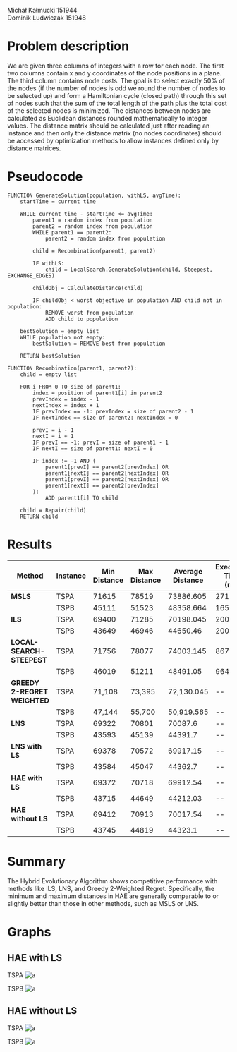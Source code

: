 Michał Kałmucki 151944 \
Dominik Ludwiczak 151948

# Problem description

We are given three columns of integers with a row for each node. The first two columns contain x
and y coordinates of the node positions in a plane. The third column contains node costs. The goal is
to select exactly 50% of the nodes (if the number of nodes is odd we round the number of nodes to
be selected up) and form a Hamiltonian cycle (closed path) through this set of nodes such that the
sum of the total length of the path plus the total cost of the selected nodes is minimized.
The distances between nodes are calculated as Euclidean distances rounded mathematically to
integer values. The distance matrix should be calculated just after reading an instance and then only
the distance matrix (no nodes coordinates) should be accessed by optimization methods to allow
instances defined only by distance matrices.

# Pseudocode

```
FUNCTION GenerateSolution(population, withLS, avgTime):
    startTime = current time

    WHILE current time - startTime <= avgTime:
        parent1 = random index from population
        parent2 = random index from population
        WHILE parent1 == parent2:
            parent2 = random index from population

        child = Recombination(parent1, parent2)

        IF withLS:
            child = LocalSearch.GenerateSolution(child, Steepest, EXCHANGE_EDGES)

        childObj = CalculateDistance(child)

        IF childObj < worst objective in population AND child not in population:
            REMOVE worst from population
            ADD child to population

    bestSolution = empty list
    WHILE population not empty:
        bestSolution = REMOVE best from population

    RETURN bestSolution

```

```
FUNCTION Recombination(parent1, parent2):
    child = empty list

    FOR i FROM 0 TO size of parent1:
        index = position of parent1[i] in parent2
        prevIndex = index - 1
        nextIndex = index + 1
        IF prevIndex == -1: prevIndex = size of parent2 - 1
        IF nextIndex == size of parent2: nextIndex = 0

        prevI = i - 1
        nextI = i + 1
        IF prevI == -1: prevI = size of parent1 - 1
        IF nextI == size of parent1: nextI = 0

        IF index != -1 AND (
            parent1[prevI] == parent2[prevIndex] OR
            parent1[nextI] == parent2[nextIndex] OR
            parent1[prevI] == parent2[nextIndex] OR
            parent1[nextI] == parent2[prevIndex]
        ):
            ADD parent1[i] TO child

    child = Repair(child)
    RETURN child

```

# Results

| Method                       | Instance | Min Distance | Max Distance | Average Distance | Execution Time (ms) | Average Time (ms) | Average iterations |
| ---------------------------- | -------- | ------------ | ------------ | ---------------- | ------------------- | ----------------- | ------------------ |
| **MSLS**                     | TSPA     | 71615        | 78519        | 73886.605        | 2717553             | 16500.5           | 20                 |
|                              | TSPB     | 45111        | 51523        | 48358.664        | 1658511             | 18915.8           | 20                 |
| **ILS**                      | TSPA     | 69400        | 71285        | 70198.045        | 2004059             | --                | 2890.785           |
|                              | TSPB     | 43649        | 46946        | 44650.46         | 2003919             | --                | 2964.39            |
| **LOCAL-SEARCH-STEEPEST**    | TSPA     | 71756        | 78077        | 74003.145        | 86739               | --                | --                 |
|                              | TSPB     | 46019        | 51211        | 48491.05         | 96498               | --                | --                 |
| **GREEDY 2-REGRET WEIGHTED** | TSPA     | 71,108       | 73,395       | 72,130.045       | --                  | --                | --                 |
|                              | TSPB     | 47,144       | 55,700       | 50,919.565       | --                  | --                | --                 |
| **LNS**                      | TSPA     | 69322        | 70801        | 70087.6          | --                  | --                | 2459.15            |
|                              | TSPB     | 43593        | 45139        | 44391.7          | --                  | --                | 2598.25            |
| **LNS with LS**              | TSPA     | 69378        | 70572        | 69917.15         | --                  | --                | 1487.3             |
|                              | TSPB     | 43584        | 45047        | 44362.7          | --                  | --                | 1539.4545          |
| **HAE with LS**              | TSPA     | 69372        | 70718        | 69912.54         | --                  | --                |                    |
|                              | TSPB     | 43715        | 44649        | 44212.03         | --                  | --                |                    |
| **HAE without LS**           | TSPA     | 69412        | 70913        | 70017.54         | --                  | --                |                    |
|                              | TSPB     | 43745        | 44819        | 44323.1          | --                  | --                |                    |

# Summary

The Hybrid Evolutionary Algorithm shows competitive performance with methods like ILS, LNS, and Greedy 2-Weighted Regret. Specifically, the minimum and maximum distances in HAE are generally comparable to or slightly better than those in other methods, such as MSLS or LNS.

# Graphs

## HAE with LS

TSPA
![a](HAE%20with%20LS%20-%20TSPA.png)

TSPB
![a](HAE%20with%20LS%20-%20TSPB.png)

## HAE without LS

TSPA
![a](HAE%20without%20LS%20-%20TSPA.png)

TSPB
![a](HAE%20without%20LS%20-%20TSPB.png)

